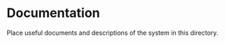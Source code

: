 Documentation
=============

Place useful documents and descriptions of the system in this directory.